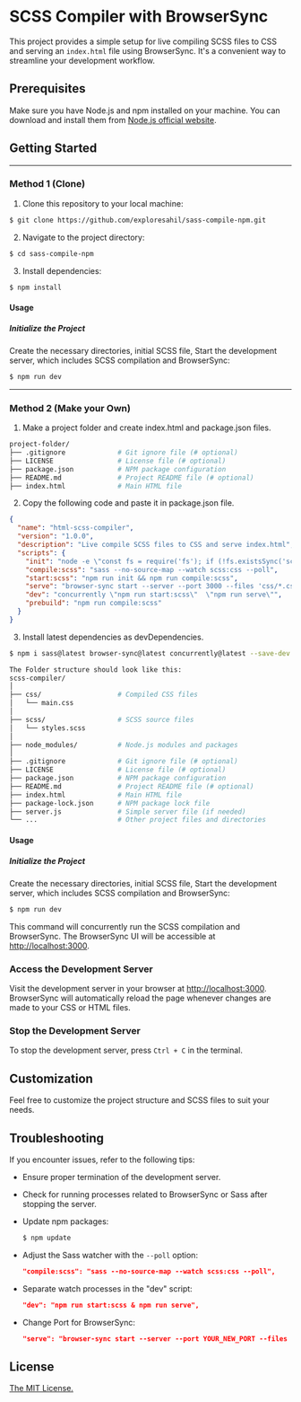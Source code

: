 # SCSS Compiler with BrowserSync

This project provides a simple setup for live compiling SCSS files to CSS and serving an `index.html` file using BrowserSync. It's a convenient way to streamline your development workflow.

## Prerequisites

Make sure you have Node.js and npm installed on your machine. You can download and install them from [Node.js official website](https://nodejs.org/).

## Getting Started

---

### Method 1 (Clone)

1. Clone this repository to your local machine:

```bash
$ git clone https://github.com/exploresahil/sass-compile-npm.git
```

2. Navigate to the project directory:

```bash
$ cd sass-compile-npm
```

3. Install dependencies:

```bash
$ npm install
```

#### Usage

##### Initialize the Project

Create the necessary directories, initial SCSS file, Start the development server, which includes SCSS compilation and BrowserSync:

```bash
$ npm run dev
```

---

### Method 2 (Make your Own)

1. Make a project folder and create index.html and package.json files.

```bash
project-folder/
├── .gitignore             # Git ignore file (# optional)
├── LICENSE                # License file (# optional)
├── package.json           # NPM package configuration
├── README.md              # Project README file (# optional)
├── index.html             # Main HTML file
```

2. Copy the following code and paste it in package.json file.

```json
{
  "name": "html-scss-compiler",
  "version": "1.0.0",
  "description": "Live compile SCSS files to CSS and serve index.html",
  "scripts": {
    "init": "node -e \"const fs = require('fs'); if (!fs.existsSync('scss')) { fs.mkdirSync('scss'); } if (!fs.existsSync('scss/styles.scss')) { fs.writeFileSync('scss/styles.scss', ''); }\"",
    "compile:scss": "sass --no-source-map --watch scss:css --poll",
    "start:scss": "npm run init && npm run compile:scss",
    "serve": "browser-sync start --server --port 3000 --files 'css/*.css, *.html'",
    "dev": "concurrently \"npm run start:scss\"  \"npm run serve\"",
    "prebuild": "npm run compile:scss"
  }
}
```

3. Install latest dependencies as devDependencies.

```bash
$ npm i sass@latest browser-sync@latest concurrently@latest --save-dev
```

```bash
The Folder structure should look like this:
scss-compiler/
│
├── css/                   # Compiled CSS files
│   └── main.css
│
├── scss/                  # SCSS source files
│   └── styles.scss
│
├── node_modules/          # Node.js modules and packages
│
├── .gitignore             # Git ignore file (# optional)
├── LICENSE                # License file (# optional)
├── package.json           # NPM package configuration
├── README.md              # Project README file (# optional)
├── index.html             # Main HTML file
├── package-lock.json      # NPM package lock file
├── server.js              # Simple server file (if needed)
└── ...                    # Other project files and directories
```

#### Usage

##### Initialize the Project

Create the necessary directories, initial SCSS file, Start the development server, which includes SCSS compilation and BrowserSync:

```bash
$ npm run dev
```

This command will concurrently run the SCSS compilation and BrowserSync. The BrowserSync UI will be accessible at [http://localhost:3000](http://localhost:3000).

### Access the Development Server

Visit the development server in your browser at [http://localhost:3000](http://localhost:3000). BrowserSync will automatically reload the page whenever changes are made to your CSS or HTML files.

### Stop the Development Server

To stop the development server, press `Ctrl + C` in the terminal.

## Customization

Feel free to customize the project structure and SCSS files to suit your needs.

## Troubleshooting

If you encounter issues, refer to the following tips:

- Ensure proper termination of the development server.
- Check for running processes related to BrowserSync or Sass after stopping the server.
- Update npm packages:

  ```bash
  $ npm update
  ```

- Adjust the Sass watcher with the `--poll` option:
  ```json
  "compile:scss": "sass --no-source-map --watch scss:css --poll",
  ```
- Separate watch processes in the "dev" script:
  ```json
  "dev": "npm run start:scss & npm run serve",
  ```
- Change Port for BrowserSync:
  ```json
  "serve": "browser-sync start --server --port YOUR_NEW_PORT --files 'css/*.css, *.html'",
  ```

## License

[The MIT License.](https://opensource.org/licenses/MIT)
